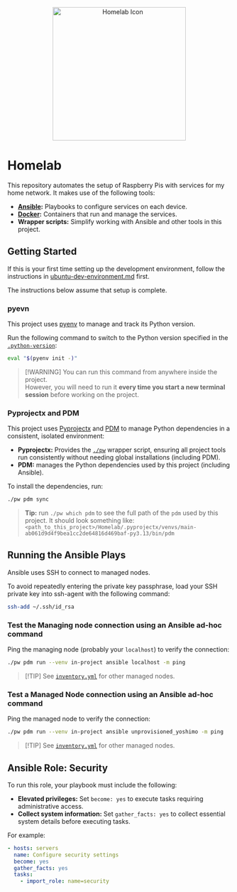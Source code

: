 <p align="center">
    <img src="./gallery/homelab-icon-1.png" alt="Homelab Icon" width="300" height="300">
</p>

# Homelab

This repository automates the setup of Raspberry Pis with services for my home network. It
makes use of the following tools:

- **[Ansible](https://www.ansible.com/):** Playbooks to configure services on each device.
- **[Docker](https://docs.docker.com/get-started/):** Containers that run and manage the
  services.
- **Wrapper scripts:** Simplify working with Ansible and other tools in this project.

## Getting Started

If this is your first time setting up the development environment, follow the instructions in
[ubuntu-dev-environment.md](./docs/ubuntu-dev-environment.md) first.

The instructions below assume that setup is complete.

### pyevn

This project uses [pyenv](https://github.com/pyenv/pyenv) to manage and track its Python
version.

Run the following command to switch to the Python version specified in the
[`.python-version`](./.python-version):

```bash
eval "$(pyenv init -)"
```

> \[!WARNING\]
> You can run this command from anywhere inside the project.  
> However, you will need to run it **every time you start a new terminal session** before
> working on the project.

### Pyprojectx and PDM

This project uses [Pyprojectx](https://github.com/pyprojectx/pyprojectx) and
[PDM](https://github.com/pdm-project/pdm) to manage Python dependencies in a consistent,
isolated environment:

- **Pyprojectx:** Provides the [`./pw`](./pw) wrapper script, ensuring all project tools run
  consistently without needing global installations (including PDM).
- **PDM:** manages the Python dependencies used by this project (including Ansible).  

To install the dependencies, run:

```bash
./pw pdm sync
```

> **Tip:** run `./pw which pdm` to see the full path of the `pdm` used by this project. It
> should look something like:
> `<path_to_this_project>/Homelab/.pyprojectx/venvs/main-ab061d9d4f9bea1cc2de64816d469baf-py3.13/bin/pdm`

## Running the Ansible Plays

Ansible uses SSH to connect to managed nodes.

To avoid repeatedly entering the private key passphrase, load your SSH private key into
ssh-agent with the following command:

```bash
ssh-add ~/.ssh/id_rsa
```

### Test the Managing node connection using an Ansible ad-hoc command

Ping the managing node (probably your `localhost`) to verify the connection:

```bash
./pw pdm run --venv in-project ansible localhost -m ping
```

> \[!TIP\]
> See [`inventory.yml`](./inventory.yml) for other managed nodes.

### Test a Managed Node connection using an Ansible ad-hoc command

Ping the managed node to verify the connection:

```bash
./pw pdm run --venv in-project ansible unprovisioned_yoshimo -m ping
```

> \[!TIP\]
> See [`inventory.yml`](./) for other managed nodes.

## Ansible Role: Security

To run this role, your playbook must include the following:

- **Elevated privileges:** Set `become: yes` to execute tasks requiring administrative access.
- **Collect system information:** Set `gather_facts: yes` to collect essential system
  details before executing tasks.

For example:

```yaml
- hosts: servers
  name: Configure security settings
  become: yes
  gather_facts: yes
  tasks:
    - import_role: name=security
```
